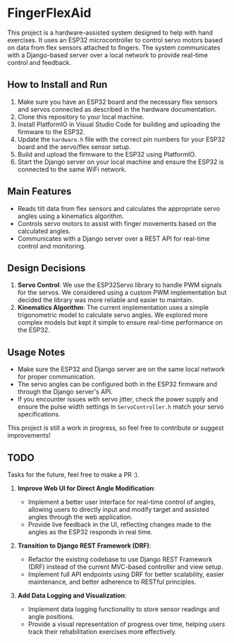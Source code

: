 # FingerFlexAid

This project is a hardware-assisted system designed to help with hand exercises. It uses an ESP32 microcontroller to control servo motors based on data from flex sensors attached to fingers. The system communicates with a Django-based server over a local network to provide real-time control and feedback.

## How to Install and Run

1. Make sure you have an ESP32 board and the necessary flex sensors and servos connected as described in the hardware documentation.
2. Clone this repository to your local machine.
3. Install PlatformIO in Visual Studio Code for building and uploading the firmware to the ESP32.
4. Update the `hardware.h` file with the correct pin numbers for your ESP32 board and the servo/flex sensor setup.
5. Build and upload the firmware to the ESP32 using PlatformIO.
6. Start the Django server on your local machine and ensure the ESP32 is connected to the same WiFi network.

## Main Features

- Reads tilt data from flex sensors and calculates the appropriate servo angles using a kinematics algorithm.
- Controls servo motors to assist with finger movements based on the calculated angles.
- Communicates with a Django server over a REST API for real-time control and monitoring.

## Design Decisions

1. **Servo Control**: We use the ESP32Servo library to handle PWM signals for the servos. We considered using a custom PWM implementation but decided the library was more reliable and easier to maintain.
2. **Kinematics Algorithm**: The current implementation uses a simple trigonometric model to calculate servo angles. We explored more complex models but kept it simple to ensure real-time performance on the ESP32.

## Usage Notes

- Make sure the ESP32 and Django server are on the same local network for proper communication.
- The servo angles can be configured both in the ESP32 firmware and through the Django server's API.
- If you encounter issues with servo jitter, check the power supply and ensure the pulse width settings in `ServoController.h` match your servo specifications.

This project is still a work in progress, so feel free to contribute or suggest improvements!

## TODO

Tasks for the future, feel free to make a PR :).

1. **Improve Web UI for Direct Angle Modification**:
   - Implement a better user interface for real-time control of angles, allowing users to directly input and modify target and assisted angles through the web application.
   - Provide live feedback in the UI, reflecting changes made to the angles as the ESP32 responds in real time.

2. **Transition to Django REST Framework (DRF)**:
   - Refactor the existing codebase to use Django REST Framework (DRF) instead of the current MVC-based controller and view setup.
   - Implement full API endpoints using DRF for better scalability, easier maintenance, and better adherence to RESTful principles.

3. **Add Data Logging and Visualization**:
   - Implement data logging functionality to store sensor readings and angle positions.
   - Provide a visual representation of progress over time, helping users track their rehabilitation exercises more effectively.
